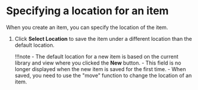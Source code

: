 # Specifying a location for an item


When you create an item, you can specify the location of the item.

1.  Click **Select Location** to save the item under a different location than the default location.

    !!!note
        -   The default location for a new item is based on the current library and view where you clicked the **New** button.
        -   This field is no longer displayed when the new item is saved for the first time.
        -   When saved, you need to use the "move" function to change the location of an item.


